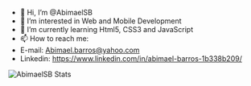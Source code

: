 - 👋 Hi, I’m @AbimaelSB
- 👀 I’m interested in Web and Mobile Development
- 🌱 I’m currently learning Html5, CSS3 and JavaScript
- 📫 How to reach me:
- E-mail: Abimael.barros@yahoo.com
- Linkedin: https://www.linkedin.com/in/abimael-barros-1b338b209/

![AbimaelSB Stats](https://github-readme-stats.vercel.app/api?username=abimaelsb&show_icons=true)

<!---
AbimaelSB/AbimaelSB is a ✨ special ✨ repository because its `README.md` (this file) appears on your GitHub profile.
You can click the Preview link to take a look at your changes.
--->
